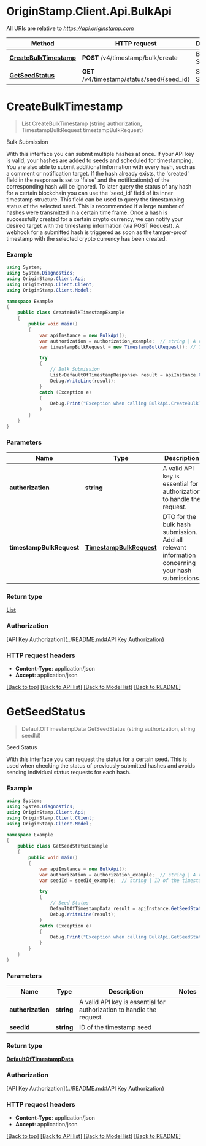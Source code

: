 # OriginStamp.Client.Api.BulkApi

All URIs are relative to *https://api.originstamp.com*

Method | HTTP request | Description
------------- | ------------- | -------------
[**CreateBulkTimestamp**](BulkApi.md#createbulktimestamp) | **POST** /v4/timestamp/bulk/create | Bulk Submission
[**GetSeedStatus**](BulkApi.md#getseedstatus) | **GET** /v4/timestamp/status/seed/{seed_id} | Seed Status


<a name="createbulktimestamp"></a>
# **CreateBulkTimestamp**
> List<DefaultOfTimestampResponse> CreateBulkTimestamp (string authorization, TimestampBulkRequest timestampBulkRequest)

Bulk Submission

With this interface you can submit multiple hashes at once. If your API key is valid, your hashes are added to seeds and scheduled for timestamping. You are also able to submit additional information with every hash, such as a comment or notification target. If the hash already exists, the 'created' field in the response is set to 'false' and the notification(s) of the corresponding hash will be ignored. To later query the status of any hash for a certain blockchain you can use the 'seed_id' field of its inner timestamp structure. This field can be used to query the timestamping status of the selected seed. This is recommended if a large number of hashes were transmitted in a certain time frame. Once a hash is successfully created for a certain crypto currency, we can notify your desired target with the timestamp information (via POST Request). A webhook for a submitted hash is triggered as soon as the tamper-proof timestamp with the selected crypto currency has been created. 

### Example
```csharp
using System;
using System.Diagnostics;
using OriginStamp.Client.Api;
using OriginStamp.Client.Client;
using OriginStamp.Client.Model;

namespace Example
{
    public class CreateBulkTimestampExample
    {
        public void main()
        {
            var apiInstance = new BulkApi();
            var authorization = authorization_example;  // string | A valid API key is essential for authorization to handle the request.
            var timestampBulkRequest = new TimestampBulkRequest(); // TimestampBulkRequest | DTO for the bulk hash submission. Add all relevant information concerning your hash submissions.

            try
            {
                // Bulk Submission
                List<DefaultOfTimestampResponse> result = apiInstance.CreateBulkTimestamp(authorization, timestampBulkRequest);
                Debug.WriteLine(result);
            }
            catch (Exception e)
            {
                Debug.Print("Exception when calling BulkApi.CreateBulkTimestamp: " + e.Message );
            }
        }
    }
}
```

### Parameters

Name | Type | Description  | Notes
------------- | ------------- | ------------- | -------------
 **authorization** | **string**| A valid API key is essential for authorization to handle the request. | 
 **timestampBulkRequest** | [**TimestampBulkRequest**](TimestampBulkRequest.md)| DTO for the bulk hash submission. Add all relevant information concerning your hash submissions. | 

### Return type

[**List<DefaultOfTimestampResponse>**](DefaultOfTimestampResponse.md)

### Authorization

[API Key Authorization](../README.md#API Key Authorization)

### HTTP request headers

 - **Content-Type**: application/json
 - **Accept**: application/json

[[Back to top]](#) [[Back to API list]](../README.md#documentation-for-api-endpoints) [[Back to Model list]](../README.md#documentation-for-models) [[Back to README]](../README.md)

<a name="getseedstatus"></a>
# **GetSeedStatus**
> DefaultOfTimestampData GetSeedStatus (string authorization, string seedId)

Seed Status

With this interface you can request the status for a certain seed. This is used when checking the status of previously submitted hashes and avoids sending individual status requests for each hash.

### Example
```csharp
using System;
using System.Diagnostics;
using OriginStamp.Client.Api;
using OriginStamp.Client.Client;
using OriginStamp.Client.Model;

namespace Example
{
    public class GetSeedStatusExample
    {
        public void main()
        {
            var apiInstance = new BulkApi();
            var authorization = authorization_example;  // string | A valid API key is essential for authorization to handle the request.
            var seedId = seedId_example;  // string | ID of the timestamp seed

            try
            {
                // Seed Status
                DefaultOfTimestampData result = apiInstance.GetSeedStatus(authorization, seedId);
                Debug.WriteLine(result);
            }
            catch (Exception e)
            {
                Debug.Print("Exception when calling BulkApi.GetSeedStatus: " + e.Message );
            }
        }
    }
}
```

### Parameters

Name | Type | Description  | Notes
------------- | ------------- | ------------- | -------------
 **authorization** | **string**| A valid API key is essential for authorization to handle the request. | 
 **seedId** | **string**| ID of the timestamp seed | 

### Return type

[**DefaultOfTimestampData**](DefaultOfTimestampData.md)

### Authorization

[API Key Authorization](../README.md#API Key Authorization)

### HTTP request headers

- **Content-Type**: application/json
- **Accept**: application/json

[[Back to top]](#) [[Back to API list]](../README.md#documentation-for-api-endpoints) [[Back to Model list]](../README.md#documentation-for-models) [[Back to README]](../README.md)

